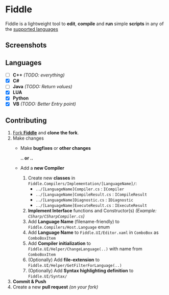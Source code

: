 # Fiddle
Fiddle is a lightweight tool to **edit**, **compile** and **run** simple **scripts** in any of the [supported languages](#Languages)

## Screenshots

## Languages
- [ ] **C++** 	_(TODO: everything)_
- [x] **C#**
- [ ] **Java** 	_(TODO: Return values)_
- [x] **LUA**
- [x] **Python**
- [x] **VB** 	_(TODO: Better Entry point)_

## Contributing
1. [Fork **Fiddle**](/Fork) and **clone the fork**.
2. Make changes
	* Make **bugfixes** or **other changes**
	
	   **.. or ..**
	* Add a **new Compiler**
		1. Create new **classes** in `Fiddle.Compilers/Implementation/[LanguageName]/`:
			* `../[LanguageName]Compiler.cs` : `ICompiler`
			* `../[LanguageName]CompileResult.cs` : `ICompileResult`
			* `../[LanguageName]Diagnostic.cs` : `IDiagnostic`
			* `../[LanguageName]ExecuteResult.cs` : `IExecuteResult`
		2. **Implement Interface** functions and Constructor(s) _(Example: `CSharp/CSharpCompiler.cs`)_
		3. Add **Language Name** (filename-friendly) to `Fiddle.Compilers/Host.Language` enum
		4. Add **Language Name** to `Fiddle.UI/Editor.xaml` in `ComboBox` as `ComboBoxItem`
		5. Add **Compiler initialization** to `Fiddle.UI/Helper/ChangeLanguage(..)` with name from `ComboBoxItem`
		6. (Optionally) Add **file-extension** to `Fiddle.UI/Helper/GetFilterForLanguage(..)`
		7. (Optionally) Add **Syntax highlighting definition** to `Fiddle.UI/Syntax/`		
3. **Commit & Push**
4. Create a new **pull request** _(on your fork)_
